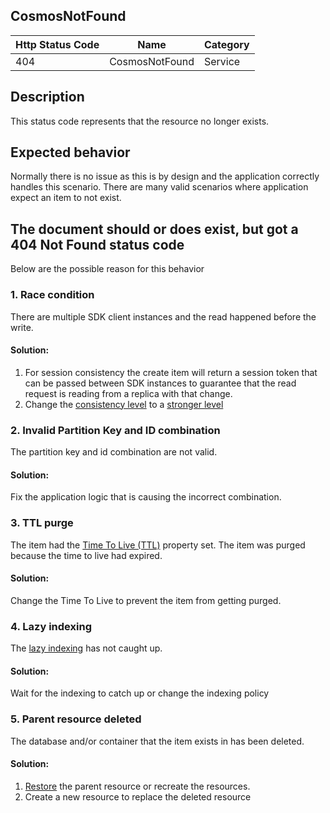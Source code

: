 ## CosmosNotFound

| Http Status Code | Name | Category |
|---|---|---|
|404|CosmosNotFound|Service|

## Description
This status code represents that the resource no longer exists. 

## Expected behavior
Normally there is no issue as this is by design and the application correctly handles this scenario. There are many valid scenarios where application expect an item to not exist.

## The document should or does exist, but got a 404 Not Found status code
Below are the possible reason for this behavior

### 1. Race condition

There are multiple SDK client instances and the read happened before the write.

#### Solution:
1. For session consistency the create item will return a session token that can be passed between SDK instances to guarantee that the read request is reading from a replica with that change.
2. Change the [consistency level](https://docs.microsoft.com/azure/cosmos-db/consistency-levels-choosing) to a [stronger level](https://docs.microsoft.com/azure/cosmos-db/consistency-levels-tradeoffs)

### 2. Invalid Partition Key and ID combination

The partition key and id combination are not valid.

#### Solution:
Fix the application logic that is causing the incorrect combination. 

### 3. TTL purge
The item had the [Time To Live (TTL)](https://docs.microsoft.com/azure/cosmos-db/time-to-live) property set. The item was purged because the time to live had expired.

#### Solution:
Change the Time To Live to prevent the item from getting purged.

### 4. Lazy indexing
The [lazy indexing](https://docs.microsoft.com/azure/cosmos-db/index-policy#indexing-mode) has not caught up.

#### Solution:
Wait for the indexing to catch up or change the indexing policy

### 5. Parent resource deleted
The database and/or container that the item exists in has been deleted.

#### Solution:
1. [Restore](https://docs.microsoft.com/azure/cosmos-db/online-backup-and-restore#backup-retention-period) the parent resource or recreate the resources.
2. Create a new resource to replace the deleted resource